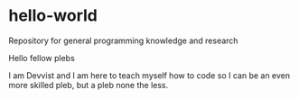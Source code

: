 # hello-world
Repository for general programming knowledge and research

Hello fellow plebs

I am Devvist and I am here to teach myself how to code so I can be
an even more skilled pleb, but a pleb none the less.
